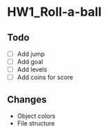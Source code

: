 # HW1_Roll-a-ball

## Todo

- [ ] Add jump
- [ ] Add goal
- [ ] Add levels
- [ ] Add coins for score

## Changes

- Object colors
- File structure